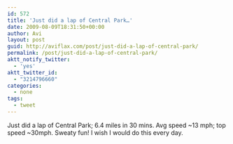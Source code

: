 ```yaml
---
id: 572
title: 'Just did a lap of Central Park…'
date: 2009-08-09T18:31:50+00:00
author: Avi
layout: post
guid: http://aviflax.com/post/just-did-a-lap-of-central-park/
permalink: /post/just-did-a-lap-of-central-park/
aktt_notify_twitter:
  - 'yes'
aktt_twitter_id:
  - "3214796660"
categories:
  - none
tags:
  - tweet
---
```

Just did a lap of Central Park; 6.4 miles in 30 mins. Avg speed ~13 mph; top speed ~30mph. Sweaty fun! I wish I would do this every day.